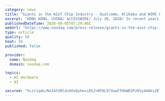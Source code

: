 ```yaml
---
category: news
title: "Giants in the AIoT Chip Industry - Qualcomm, Alibaba and WIMI Entering the Battlefield"
excerpt: "HONG KONG, CHINA/ ACCESSWIRE/ July 20, 2020/ In recent years, the word AIoT has gradually become active in people's vision. AIoT means combining artificial intelligence with the Internet of Things to form a new integrated discipline."
publishedDateTime: 2020-08-05T07:29:00Z
webUrl: "https://www.nasdaq.com/press-release/giants-in-the-aiot-chip-industry-qualcomm-alibaba-and-wimi-entering-the-battlefield"
type: article
quality: 56
heat: 56
published: false

provider:
  name: Nasdaq
  domain: nasdaq.com

topics:
  - AI Hardware
  - AI

secured: "hczt1q4n/NnZ4tVRl4nXOv0yhexiEkZ+NT0L97VwwFfHhWESPzR5y4HAksZKlzS4Bc/SKP0SvszsR/SbTobESAq7jIi1p1+wWKfrFLzxQKmapTS+EO5NKrDfVVI97xblYDv3X2GkbnDMvuv0HNfvJbJ3uqmlnLxNEMEeSGBwuYPaGr9bjWy/2etw3XOsSoYe7YF4RoMr8TGZI20FIP4BbqCGPr2FpLFxFg6A+U6Y0CBcV0jhrNrX1VY1t8ZH0rvN82rh0lopoI4E2IuwAlmuQoIvCSW7NduDUBi+osEnTR/fBsMBgUp6lfgKdjVYHKZCX8O2gnRyb5c5hXQkJoGf2w==;vI8SKTlQOZQdz0YdRRN8Gg=="
---
```



